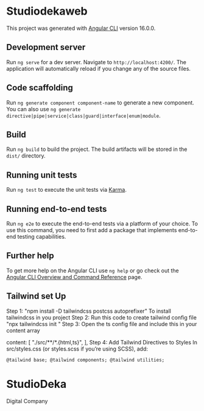 # Studiodekaweb

This project was generated with [Angular CLI](https://github.com/angular/angular-cli) version 16.0.0.

## Development server

Run `ng serve` for a dev server. Navigate to `http://localhost:4200/`. The application will automatically reload if you change any of the source files.

## Code scaffolding

Run `ng generate component component-name` to generate a new component. You can also use `ng generate directive|pipe|service|class|guard|interface|enum|module`.

## Build

Run `ng build` to build the project. The build artifacts will be stored in the `dist/` directory.

## Running unit tests

Run `ng test` to execute the unit tests via [Karma](https://karma-runner.github.io).

## Running end-to-end tests

Run `ng e2e` to execute the end-to-end tests via a platform of your choice. To use this command, you need to first add a package that implements end-to-end testing capabilities.

## Further help

To get more help on the Angular CLI use `ng help` or go check out the [Angular CLI Overview and Command Reference](https://angular.io/cli) page.

## Tailwind set Up

Step 1: "npm install -D tailwindcss postcss autoprefixer"
To install tailwindcss in you project
Step 2: 
Run this code to create tailwind config file
"npx tailwindcss init
"
Step 3: Open the ts config file and include this in your content array

content: [
     "./src/**/*.{html,ts}",
  ],
Step 4: Add Tailwind Directives to Styles
In src/styles.css (or styles.scss if you’re using SCSS), add:

`@tailwind base;
@tailwind components;
@tailwind utilities;
`

# StudioDeka
Digital Company

